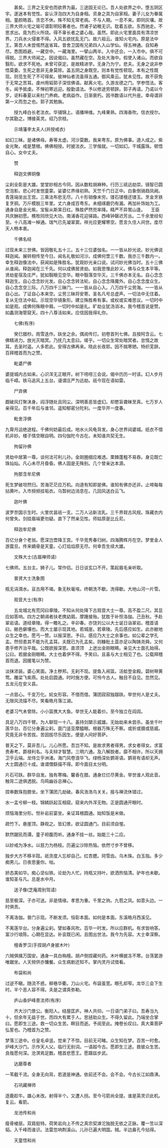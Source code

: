 <!-- { "loadSidebar": true } -->
　　甚矣。三界之无安也而欲界为最。三途固无论已。吾人处欲界之中。堕五阴区宇。遂迷本有觉性。妄认浮泡四大为自身相。资身之具为自家相。妻子儿女为眷属相。童颜皓首。贪恋不休。殊不知无常老病。不与人期。一息不来。即同灰壤。故三界大师火宅之喻可谓彰明较著者也。然诸子幼稚无识。耽着五欲。东西驰走。不思求出。竟为烈火所烧。得不辜长者之婆心哉。虽然。即此火宅里面具有清凉世界。刀兵水火侵害不得。入风五欲扰乱无门。故六祖云。谁知火宅内。原是法中王。第吾人未尝惕然返省耳。昔舍卫国有兄弟四人入山学仙。得五神通。自知寿尽。悉图趋避。一藏空中。一藏海里。一擘山两半。入中还合。一入市中。俱不可得脱。三界大师闻之。因说偈曰。虽然藏在空。及处大海中。假使入诸山。而欲自翳形。欲求不死地。未曾可获定。是故精进学。无身乃为宁。悲夫。无身之说非参悟莫委。生死之患非无身莫除。盖五阴之身既空。则本有觉性顿现。本有之性既现。则觅生死了不可得矣。彼神仙者流虽得五通。御风乘云。犹未见性。故不获免于无常之苦耳。虔州用韬郭子深信佛语。猒离火宅。久游龙德之门。学参悟法。客冬。闻予抵虔。不惮初寒远迎。殷勤请法。予以修途劳顿辞。郭子再请。乃诺以今岁。讵料春夏以来杜门养痾。老病益作。日渐衰朽。因书数语以代升座。幸毋谓非第一义而忽之也。郭子其勉旃。

　　授九峰白长老法衣。华铺锦上。语播坤维。九峰果熟。四海香吹。信衣授尔。尔其勖之。博接英灵。绍乃宗枝。

　　示靖藩李太夫人(并授戒衣)

如幻三昧。是诸佛母。寿等太虚。河沙莫数。我来粤东。原为佛事。道人成之。紫金光聚。戒是慧根。佛佛相授。时披法衣。三学偕就。一切如幻。干城露珠。顿悟自心。女中丈夫。

　　赞

　　释迦文佛铜像

尘刹全彰是大雄。堂堂妙相古今同。因从数粒胡麻种。行历三祗远劫崇。镜智已圆空泡影。悲心时发怋童蒙。娑婆亿界缘初熟。天竺千门日正中。白象倒骑趋凤阙。青莲端坐出王宫。三乘法布悲无尽。八十形销像未穷。镂石镂檀还镂玉。烹金烹铁复烹铜。万斤模脱三年里。丈六身成百粤东。未细琢磨仍有漏。再加补饰始为工。通身自是金光紫。宝髻从斯杲日红。殊胜俨然兜率降。精严不异鹫山逢。
　王臣共庆酬初愿。樵牧同欣见大功。南浦香花迎驿路。西峰钟磬迟芳丛。二千余里经旬至。十八高滩一棹通。瑞气已先凝翠窦。祥光应更耀寒空。愿言久住人间世。度尽天人畅本衷。

　　千佛名经

过现未来三世佛。皆因敬礼五十三。五十三位婆伽名。一一皆从妙光说。妙光佛说释迦闻。展转相传至今日。闻名礼敬如河沙。成佛何啻三千数。我亦三千数内一。幸生释迦像法中。获闻如是殊胜名。犹觌妙光亲口说。试问妙光佛当时。五十三佛从谁闻。释迦闻在三千先。何以成佛居贤劫。如我思惟此妙义。佛与众生本平等。贤劫星宿及庄严。犹如翳眼见空华。眼中翳落空华灭。三千佛亦本无名。自心念念释迦生。自心念念妙光发。自心念念转法轮。自心念念降魔外。自心念念度众生。自心念念空三际。八万四千三昧门。一一皆从自心入。八万四千尘劳海。一一皆从自心出。了证自心本来空。尘劳三昧将安寄。圣名凡号总虚声。一切法中无住着。复从无住法中起。示现空华镜象形。建立殊胜希有事。或权或实难思议。一切时中如是观。成佛何殊眼中屑。一切时中如是礼。旷劫业犹汤消冰。我今稽首说是赞。如蠡测海管窥天。四十八尊活如来。应信因我得礼你。

　　七佛(有序)

　　癸巳腊杪。雨雪迭作。趺坐之余。偶阅传灯。初卷首列七佛。且按阿含云。七佛精进力。放光灭暗冥。乃抚几太息曰。嗟乎。一切众生常处暗冥者。怠惰之故耳。去圣时遥。人多若此。安得古佛再来。晓此长夜耶。因不揣寒陋。特织芜辞。百拜稽首而为之赞。

　　毗婆尸佛

婆提城内古如来。心识浑无正眼开。树下唠唠三会说。偈中历历一时该。幻人步月临千嶂。铁马追风上五台。谩谓庄严为远劫。祇今现在语如雷。

　　尸弃佛

觑破风灯聚沫身。阎浮随处且同尘。深明善恶皆虚幻。却愍盲聋昧至真。七万岁人亲得见。百千年后与谁邻。遥知郁密分陀利。一度华开一度春。

　　毗舍浮佛

九霄月运绝途程。千佛何妨最后成。地水火风龟背发。身心世界闼婆城。纸衣不借机非妙。楼子情空眼自明。四句伽陀今古在。未知谁共契无生。

　　拘留孙佛

贤劫中居第一尊。谈何法可利儿孙。金刚圈细应难透。栗棘蓬粗不易吞。身见既亡珠灿灿。凡心未尽月昏昏。佛人固是无殊别。几个曾亲达本源。

　　拘那含牟尼佛

死生梦破坦然归。苦海茫茫应万机。向道有知即是佛。谁知有佛亦还非。止啼每每拈黄叶。入市频频挂垢衣。乌暂树边消息在。几回风送白云飞。

　　迦叶佛

波罗奈国示生时。火里优昙祇一支。二万人沾新法乳。三千界觌古风规。珠藏衣内何曾失。剑挂眉端更勿疑。直下了然亲见性。师姑原是比丘尼。

　　释迦牟尼佛

百亿分身个老翁。愿深岂啻降王宫。千华竞秀春归树。四海腾辉月在空。梦里金人游震旦。传来嫡骨是天童。心灯焰焰原无尽。何幸吾生续大雄。

　　文殊大士(古眉禅师请)

七佛师。五台主。狮子儿。常作侣。日日谈玄口不开。策起眉毛亲听取。

　　普贤大士洗象图

瓶无涓滴水。亘古用不竭。象无秋毫埃。终朝洗不歇。洗得歇。大地山河一片雪。

　　观音大士(有序)

　　五龙城北有荒冈曰章陵。不知从何处降下古观音大士一尊。高不盈二尺。其显应如答响。四方之朝谒者扶老携幼肩。摩踵接殆。犹胜于补怛洛伽。己丑秋。予赴翠岩请。道经章陵。得一瞻礼之。辛卯春。亦饶刘公以大士诞日诣翠岩。稽首请曰。敝邑僻壤也。而大士屡示现其地。若城崖。若章陵。先后感应如生。此亦敝地众生之幸也。愿丐一赞。以报深恩。予曰。感应乃大士之余事也。如公辈之学孔孟。然但患其不能为孔孟耳。夫既已为孔孟矣。则糠秕土苴亦足以陶铸尧舜。又何患乎修齐治平哉。公既欲报深恩。直须顶　上迸出金刚眼睛。亲见大士面孔始得。公曰。若据金刚眼睛。大士也着伊不得。予笑曰。且喜与大士相见了也。公载拜稽首而退。因援笔以为赞。

淡抹浓装。婆心笑面。净土秽邦。无刹不现。提鱼入闹篮。活蛤登金殿。碧树啭黄莺。雕梁飞紫燕。处处启圆通。时时施方便。可怜今古人。触目不自见。忽然见。五龙元在安义县。

一点慈心。千变万化。姹女形容。不借而借。蒲团寂寂独跏趺。举世何人是丈夫。无限风流描不尽。笑看皓月落江湖。

老婆习气未曾除。小小篮携大大鱼。举世无人能着价。至今独立在阎闾。

具足八万四千臂。为人聊现一十八。虽持剑槊示威雄。无始劫来未尝杀。虽坐千叶莲华台。百亿分身遍尘刹。面门竖亚摩醯眼。根器万殊无不察。或折或摄或慈威。究竟无非令苦拔。苦因拔尽乐因生。便是人间好菩萨。

普天之下。莫非吾儿。儿心所愿。吾岂不知。是故求男者得男。求女者得女。求富贵寿考。爵禄利名。与夫辩才智慧。三明六通。及八解脱者。靡不相许。所以天拥卫乎云端。龙侍立乎洲渚。海门风卷浪华飞。绿杨深处鹦哥语。鹦哥有语却无声。大士圆通已十成。谁谓僧繇描不得。即今面目太分明。

片石可趺。群华自发。独有寒梅。馨香在腊。通身烂烂尽黄金。举世谁人观此音。触背二途俱透脱。鸟鸣幽谷总禅心。

捏串数珠抱膝坐。坐下蒲团几劫破。春风浩浩鸟关关。报与禅流休错过。

水一盂兮柳一枝。锦鳞跃起互相窥。窥来内外浑无物。正是圆通开眼时。

烦恼海里分形。怛补岩前宴坐。亲证耳根圆通。始知饭是米做。

疏竹下。悬崖顶。静观之。皆幻景。欲证圆通门。目前须自惺。

默然踞犼而谭。童子袒腹而听。通身不挂一丝。始能三十二应。

以妙戒为净水。以慈力为杨枝。历遍尘沙除热恼。依然寸步不曾移。

独步大方不移半跬。祇贪度人忘却自己。红杏腮。珂雪齿。乌木珠。白玉指。多少痴男儿。日夜思量你。咄。

娇态美如华。痴心坚似铁。论劫为人忙。持瓶又持叶。欲洒热恼清。驴年也未歇。谁知圣与凡。总是水中月。

　　送子像(芝庵周别驾请)

慈至极深。子亦可送。非是情缘。孝思为重。千里之驹。九苞之凤。如意头边。一时俱贡。

不离洛伽。普门示现。不断发须。恒彰本面。如何是本面。东溪皓月西溪见。

不离莲华台。分身遍尘刹。譬如春风吹。百华一时发。所以应群机。有求皆响答。富沙行琅陈。心期在显达。补衮既已闲。且图出世法。我今为先容。大士幸深察。

　　檀香罗汉(手捏胡卢身披木叶)

六贼俱擒万国安。通身一具白栴檀。胡卢倒捏藏何药。木叶横披冻不寒。台荡罢游唯踞坐。人天频供亦慵餐。众生病剧还知不。掌内灵丹试借看。

　　布袋和尚

过逆不瞋。随流不惑。柳巷华衢。刀山火宅。布袋虽宽。眼孔却窄。龙华三会下生时。半个恶人容不得。夫是之谓真弥勒。

　　庐山香炉峰景法师(有序)

　　齐大沙门景公。衡阳人。结屋匡庐。神人共仰。一日语门弟子曰。吾寿当九十。但余年无益于世。而四大有累于人。思拯助众生。不得久留此。乃端坐合掌曰。愿即生三途。救一切众生苦。瞑目而逝。予阅至此。掩卷长叹曰。真大乘菩萨弘誓也。乃稽首为之赞。

梦落三途中。仓皇毛卓竖。觉来了不惊。目前无可睹。众生知在梦。百苦一时愈。炉峰大沙门。示作天人父。临行无别词。一语超今古。愿即生三途。救彼众生苦。良哉愿何深。沧溟焉足数。稽首悲愿王。愿蹑兹步武。

　　达磨尊者

一苇截千流。全身无向背。若道是神通。依前还不会。会不会。今古长江如鼎沸。

　　石巩藏禅师

逐鹿趁牛。雄心未改。射得半个。又遭人拐。至今弓箭尚全提。谁是英灵识此机。复云。看箭。

　　龙池传和尚

瘦骨棱层。双肩挺特。荷笑岩向上不传之真宗契滹沱独脱无依之正脉。覆一笠以深韬。入千峰而谁识。法雷忽响荆溪山。儿孙已遍大明国。贼。半边鼻孔今拈得。

　　天童悟和尚


